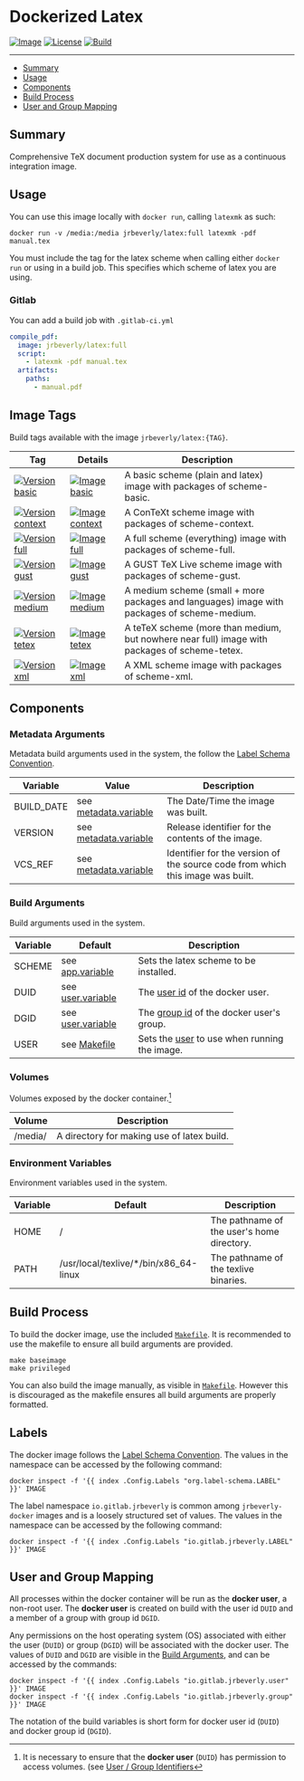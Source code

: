 # Dockerized Latex
[![Image][image-badge]][image-link]
[![License][license-badge]][license-link]
[![Build][build-badge]][build-link]

---

 * [Summary](#summary)
 * [Usage](#usage)
 * [Components](#components)
 * [Build Process](#build-process)
 * [User and Group Mapping](#user-and-group-mapping)

## Summary

Comprehensive TeX document production system for use as a continuous integration image.

## Usage

You can use this image locally with `docker run`, calling `latexmk` as such:

```console
docker run -v /media:/media jrbeverly/latex:full latexmk -pdf manual.tex
```

You must include the tag for the latex scheme when calling either `docker run` or using in a build job.  This specifies which scheme of latex you are using.

### Gitlab

You can add a build job with `.gitlab-ci.yml`

```yaml
compile_pdf:
  image: jrbeverly/latex:full
  script:
    - latexmk -pdf manual.tex
  artifacts:
    paths:
      - manual.pdf
```

## Image Tags

Build tags available with the image `jrbeverly/latex:{TAG}`.

| Tag | Details | Description |
| --- | ------ | ----------- |
| [![Version basic][basic-badge]][basic-link] | [![Image basic][basic-image-badge]][basic-link] | A basic scheme (plain and latex) image with packages of scheme-basic. |
| [![Version context][context-badge]][context-link] | [![Image context][context-image-badge]][context-link] | A ConTeXt scheme image with packages of scheme-context. |
| [![Version full][full-badge]][full-link] | [![Image full][full-image-badge]][full-link]| A full scheme (everything) image with packages of scheme-full. |
| [![Version gust][gust-badge]][gust-link] | [![Image gust][gust-image-badge]][gust-link] | A GUST TeX Live scheme image with packages of scheme-gust. |
| [![Version medium][medium-badge]][medium-link] |[![Image medium][medium-image-badge]][medium-link] | A medium scheme (small + more packages and languages) image with packages of scheme-medium. |
| [![Version tetex][tetex-badge]][tetex-link] | [![Image tetex][tetex-image-badge]][tetex-link] | A teTeX scheme (more than medium, but nowhere near full) image with packages of scheme-tetex. |
| [![Version xml][xml-badge]][xml-link] | [![Image xml][xml-image-badge]][xml-link] | A XML scheme image with packages of scheme-xml. |

## Components

### Metadata Arguments

Metadata build arguments used in the system, the follow the [Label Schema Convention](http://label-schema.org).

| Variable | Value | Description |
| -------- | ----- |------------ |
| BUILD_DATE | see [metadata.variable](Makefile.metadata.variable) | The Date/Time the image was built. |
| VERSION | see [metadata.variable](Makefile.metadata.variable) | Release identifier for the contents of the image. |
| VCS_REF | see [metadata.variable](Makefile.metadata.variable) | Identifier for the version of the source code from which this image was built. |

### Build Arguments

Build arguments used in the system.

| Variable | Default | Description |
| -------- | ------- | ----------- |
| SCHEME | see [app.variable](Makefile.app.variable) | Sets the latex scheme to be installed. |
| DUID | see [user.variable](Makefile.user.variable) | The [user id](http://www.linfo.org/uid.html) of the docker user. |
| DGID | see [user.variable](Makefile.user.variable) | The [group id](http://www.linfo.org/uid.html) of the docker user's group. |
| USER | see [Makefile](Makefile) | Sets the [user](http://www.linfo.org/uid.html) to use when running the image. |

### Volumes

Volumes exposed by the docker container.[^1]

| Volume | Description |
| --------------------------| ------------- |
| /media/ | A directory for making use of latex build. |

### Environment Variables

Environment variables used in the system.

| Variable | Default | Description |
| -------- | ------- | ----------- |
| HOME | / | The pathname of the user's home directory. |
| PATH | /usr/local/texlive/*/bin/x86_64-linux | The pathname of the texlive binaries. |

## Build Process

To build the docker image, use the included [`Makefile`](Makefile). It is recommended to use the makefile to ensure all build arguments are provided.

```
make baseimage
make privileged
```

You can also build the image manually, as visible in [`Makefile`](Makefile).  However this is discouraged as the makefile ensures all build arguments are properly formatted.

## Labels

The docker image follows the [Label Schema Convention](http://label-schema.org).  The values in the namespace can be accessed by the following command:

```console
docker inspect -f '{{ index .Config.Labels "org.label-schema.LABEL" }}' IMAGE
```

The label namespace `io.gitlab.jrbeverly` is common among `jrbeverly-docker` images and is a loosely structured set of values.  The values in the namespace can be accessed by the following command:

```console
docker inspect -f '{{ index .Config.Labels "io.gitlab.jrbeverly.LABEL" }}' IMAGE
```

## User and Group Mapping

All processes within the docker container will be run as the **docker user**, a non-root user.  The **docker user** is created on build with the user id `DUID` and a member of a group with group id `DGID`.  

Any permissions on the host operating system (OS) associated with either the user (`DUID`) or group (`DGID`) will be associated with the docker user.  The values of `DUID` and `DGID` are visible in the [Build Arguments](#build-arguments), and can be accessed by the commands:

```console
docker inspect -f '{{ index .Config.Labels "io.gitlab.jrbeverly.user" }}' IMAGE
docker inspect -f '{{ index .Config.Labels "io.gitlab.jrbeverly.group" }}' IMAGE
```

The notation of the build variables is short form for docker user id (`DUID`) and docker group id (`DGID`). 

[^1]: It is necessary to ensure that the **docker user** (`DUID`) has permission to access volumes. (see [User / Group Identifiers](#user-and-group-mapping)

[build-badge]: https://img.shields.io/badge/build-pipelines-brightgreen.svg?maxAge=2592000
[build-link]: https://gitlab.com/jrbeverly-docker/docker-latex/pipelines?scope=branches

[license-badge]: https://images.microbadger.com/badges/license/jrbeverly/rsvg.svg
[license-link]: https://microbadger.com/images/jrbeverly/rsvg "Get your own license badge on microbadger.com"

[image-badge]: https://img.shields.io/badge/alpine-3.5-orange.svg?maxAge=2592000
[image-link]: https://hub.docker.com/r/library/alpine/

[basic-badge]: https://images.microbadger.com/badges/version/jrbeverly/latex:basic.svg
[basic-image-badge]: https://images.microbadger.com/badges/image/jrbeverly/latex:basic.svg
[basic-link]: https://microbadger.com/images/jrbeverly/latex:basic "Get your own version badge on microbadger.com"

[context-badge]: https://images.microbadger.com/badges/version/jrbeverly/latex:context.svg
[context-image-badge]: https://images.microbadger.com/badges/image/jrbeverly/latex:context.svg
[context-link]: https://microbadger.com/images/jrbeverly/latex:context "Get your own version badge on microbadger.com"

[full-badge]: https://images.microbadger.com/badges/version/jrbeverly/latex:full.svg
[full-image-badge]: https://images.microbadger.com/badges/image/jrbeverly/latex:full.svg
[full-link]: https://microbadger.com/images/jrbeverly/latex:full "Get your own version badge on microbadger.com"

[gust-badge]: https://images.microbadger.com/badges/version/jrbeverly/latex:gust.svg
[gust-image-badge]: https://images.microbadger.com/badges/image/jrbeverly/latex:gust.svg
[gust-link]: https://microbadger.com/images/jrbeverly/latex:gust "Get your own version badge on microbadger.com"

[medium-badge]: https://images.microbadger.com/badges/version/jrbeverly/latex:medium.svg
[medium-image-badge]: https://images.microbadger.com/badges/image/jrbeverly/latex:medium.svg
[medium-link]: https://microbadger.com/images/jrbeverly/latex:medium "Get your own version badge on microbadger.com"

[tetex-badge]: https://images.microbadger.com/badges/version/jrbeverly/latex:tetex.svg
[tetex-image-badge]: https://images.microbadger.com/badges/image/jrbeverly/latex:tetex.svg
[tetex-link]: https://microbadger.com/images/jrbeverly/latex:tetex "Get your own version badge on microbadger.com"

[xml-badge]: https://images.microbadger.com/badges/version/jrbeverly/latex:xml.svg
[xml-image-badge]: https://images.microbadger.com/badges/image/jrbeverly/latex:xml.svg
[xml-link]: https://microbadger.com/images/jrbeverly/latex:xml "Get your own version badge on microbadger.com"